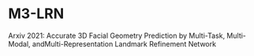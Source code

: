 # M3-LRN
Arxiv 2021: Accurate 3D Facial Geometry Prediction by Multi-Task, Multi-Modal, andMulti-Representation Landmark Refinement Network
